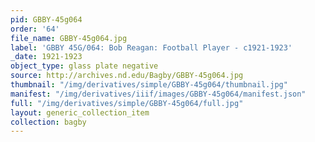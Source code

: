 ```yaml
---
pid: GBBY-45g064
order: '64'
file_name: GBBY-45g064.jpg
label: 'GBBY 45G/064: Bob Reagan: Football Player - c1921-1923'
_date: 1921-1923
object_type: glass plate negative
source: http://archives.nd.edu/Bagby/GBBY-45g064.jpg
thumbnail: "/img/derivatives/simple/GBBY-45g064/thumbnail.jpg"
manifest: "/img/derivatives/iiif/images/GBBY-45g064/manifest.json"
full: "/img/derivatives/simple/GBBY-45g064/full.jpg"
layout: generic_collection_item
collection: bagby
---
```

